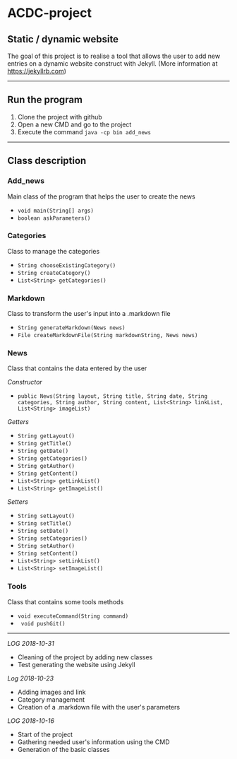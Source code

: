 # ACDC-project

## Static / dynamic website

The goal of this project is to realise a tool that allows the user to add new entries on a dynamic website construct with Jekyll. (More information at https://jekyllrb.com)

***
## Run the program
1. Clone the project with github
2. Open a new CMD and go to the project
3. Execute the command `java -cp bin add_news`

***
## Class description
### Add_news
Main class of the program that helps the user to create the news
- `void main(String[] args)`
- `boolean askParameters()`

### Categories
Class to manage the categories
- `String chooseExistingCategory()`
- `String createCategory()`
- `List<String> getCategories()`

### Markdown
Class to transform the user's input into a .markdown file
- `String generateMarkdown(News news)`
- `File createMarkdownFile(String markdownString, News news)`

### News
Class that contains the data entered by the user

*Constructor*
- `public News(String layout, String title, String date, String categories, String author, String content, List<String> linkList, List<String> imageList)`

*Getters*
- `String getLayout()`
- `String getTitle()`
- `String getDate()`
- `String getCategories()`
- `String getAuthor()`
- `String getContent()`
- `List<String> getLinkList()`
- `List<String> getImageList()`

*Setters*
- `String setLayout()`
- `String setTitle()`
- `String setDate()`
- `String setCategories()`
- `String setAuthor()`
- `String setContent()`
- `List<String> setLinkList()`
- `List<String> setImageList()`

### Tools
Class that contains some tools methods
- `void executeCommand(String command)`
- ` void pushGit()`

***
*LOG 2018-10-31*
- Cleaning of the project by adding new classes
- Test generating the website using Jekyll

*Log 2018-10-23*
- Adding images and link
- Category management
- Creation of a .markdown file with the user's parameters

*LOG 2018-10-16*
- Start of the project
- Gathering needed user's information using the CMD
- Generation of the basic classes



    
    


